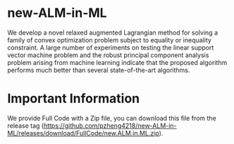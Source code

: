# new-ALM-in-ML
We develop a novel relaxed augmented Lagrangian method for solving a family of convex optimization problem subject to equality or inequality constraint. A large number of experiments on testing the linear support vector machine problem and the robust principal component analysis problem arising from machine learning indicate that the proposed algorithm performs much better than several state-of-the-art algorithms.


# Important Information
We provide Full Code with a Zip file, you can download this file from the release tag (https://github.com/pzheng4218/new-ALM-in-ML/releases/download/FullCode/new.ALM.in.ML.zip).
